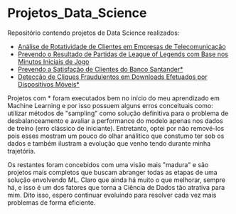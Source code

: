 # Projetos_Data_Science
Repositório contendo projetos de Data Science realizados:
- [Análise de Rotatividade de Clientes em Empresas de Telecomunicação](https://github.com/vinitg96/Projetos_Data_Science/tree/main/Analise_Rotatividade_Clientes_Telco)
- [Prevendo o Resultado de Partidas de League of Legends com Base nos Minutos Iniciais de Jogo](https://github.com/vinitg96/Projetos_Data_Science/tree/main/Previsoes_League_of_Legends)
- [Prevendo a Satisfação de Clientes do Banco Santander*](https://github.com/vinitg96/Projetos_Data_Science/tree/main/Satisfacao_Clientes_Santander)
- [Detecção de Cliques Fraudulentos em Downloads Efetuados por Dispositivos Móveis*](https://github.com/vinitg96/Projetos_Data_Science/tree/main/Talking_Data)

Projetos com * foram executados bem no início do meu aprendizado em Machine Learning e por isso possuem alguns erros conceituais como: utilizar métodos de "sampling" como solução definitiva para o problema de desbalanceamento e avaliar a performance do modelo apenas nos dados de treino (erro clássico de iniciante). Entretanto, optei por não remové-los pois esses mostram um pouco do olhar análitico que constumo ter sob os dados e também ilustram a evolução que venho tendo durante minha trajetória.

Os restantes foram concebidos com uma visão mais "madura" e são projetos mais completos que buscam abranger todas as etapas de uma solução envolvendo ML. Claro que ainda há muito o que melhorar, sempre há, e isso é um dos fatores que torna a Ciência de Dados tão atrativa para mim. Dito isso, espero continuar evoluindo para resolver cada vez mais problemas de forma eficiente. 


 
